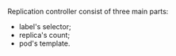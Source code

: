 Replication controller consist of three main parts:  
- label's selector;
- replica's count;
- pod's template.

